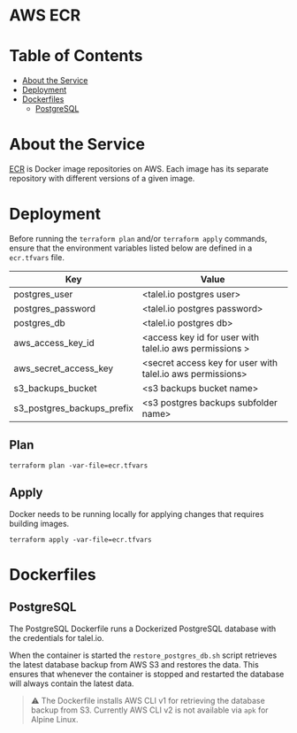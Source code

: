 # AWS ECR

# Table of Contents

- [About the Service](#about-the-service)
- [Deployment](#deployment)
- [Dockerfiles](#dockerfiles)
    - [PostgreSQL](#postgresql)

# About the Service

[ECR](https://aws.amazon.com/ecr/) is Docker image repositories on AWS. Each image has its separate repository with different versions of a given image.

# Deployment

Before running the `terraform plan` and/or `terraform apply` commands, ensure that the environment variables listed below are defined in a `ecr.tfvars` file.

| Key                        | Value                                                        |
|----------------------------|--------------------------------------------------------------|
| postgres_user              | \<talel.io postgres user\>                                   |
| postgres_password          | \<talel.io postgres password\>                               |
| postgres_db                | \<talel.io postgres db\>                                     |
| aws_access_key_id          | \<access key id for user with talel.io aws permissions \>    |
| aws_secret_access_key      | \<secret access key for user with talel.io aws permissions\> |
| s3_backups_bucket          | \<s3 backups bucket name\>                                   |
| s3_postgres_backups_prefix | \<s3 postgres backups subfolder name\>                       |

## Plan

```shell
terraform plan -var-file=ecr.tfvars
```

## Apply

Docker needs to be running locally for applying changes that requires building images.

```shell
terraform apply -var-file=ecr.tfvars
```

# Dockerfiles

## PostgreSQL

The PostgreSQL Dockerfile runs a Dockerized PostgreSQL database with the credentials for talel.io.

When the container is started the `restore_postgres_db.sh` script retrieves the latest database backup from AWS S3 and restores the data. This ensures that whenever the container is stopped and restarted the database will always contain the latest data.

> ⚠️ The Dockerfile installs AWS CLI v1 for retrieving the database backup from S3. Currently AWS CLI v2 is not available via `apk` for Alpine Linux.
